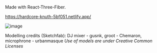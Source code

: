 Made with React-Three-Fiber. 

https://hardcore-knuth-5bf051.netlify.app/


![image](https://user-images.githubusercontent.com/27746994/111922241-fc9e0600-8a55-11eb-9e4b-c93b03046557.png)


Modelling credits (Sketchfab): DJ mixer - gusnk, groot - Chemaron, microphrone - urbanmasque
*Use of models are under Creative Common Licenses*
